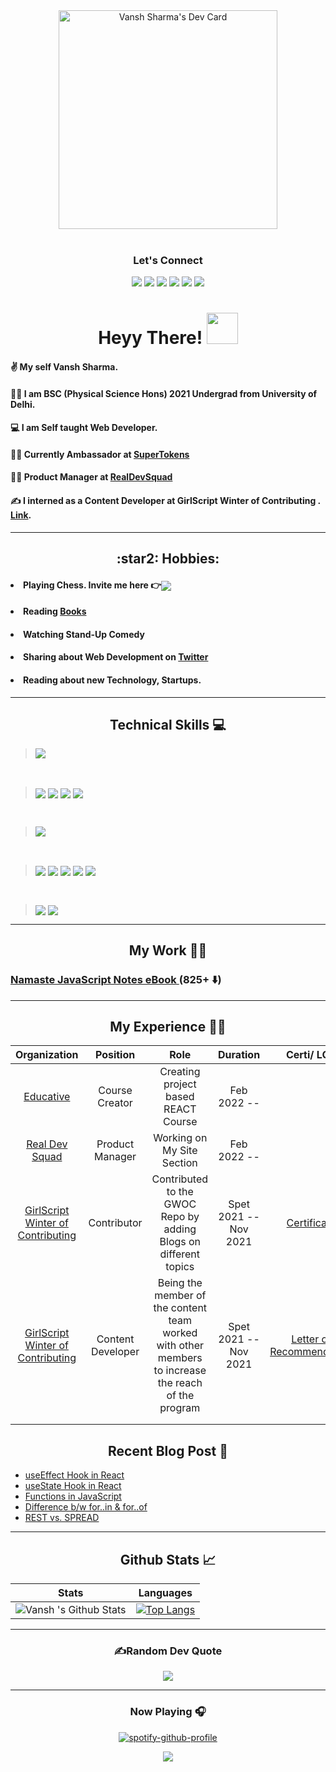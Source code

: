 <!--Gif-->

<div align="center">
<a href="https://app.daily.dev/Vansh_sharma"><img src="https://api.daily.dev/devcards/279d4ebc82c341388624e9a2aef4fbd1.png?r=kce"  width="350" alt="Vansh Sharma's Dev Card"/></a></div>

<!-- Contact -->
<br>
<div align="center">
<h3>Let's Connect</h3>

[![](https://img.shields.io/badge/Twitter-1DA1F2?style=for-the-badge&logo=twitter&logoColor=white)](https://twitter.com/Vanshsh2701) 
[![](https://img.shields.io/badge/LinkedIn-0077B5?style=for-the-badge&logo=linkedin&logoColor=white)](https://www.linkedin.com/in/vanshsharma27/) 
[![](https://img.shields.io/badge/Gmail-D14836?style=for-the-badge&logo=gmail&logoColor=white)](mailto:vanshsharma9354@gmail.com)
[![](https://img.shields.io/badge/Calendly-2e7eea?style=for-the-badge&logo=calendly&logoColor=white)](https://calendly.com/vanshsharma9354/)
[![](https://img.shields.io/badge/CodeSandbox-624763?style=for-the-badge&logo=codesandbox&logoColor=black)](https://codesandbox.io/dashboard/all/?workspace=d5d2cd62-59c4-4472-b528-c790da428f56)
[![](https://img.shields.io/badge/dev.to-23b065?style=for-the-badge&logo=dev.to&logoColor=black)](https://dev.to/vanshsh)

</div>


<!-- INTRO -->
<div align="center"><h1> Heyy There! <img src="https://media.tenor.com/images/f580b40a349dcb2d7cb93573e2329061/tenor.gif" width="50"/>
</h1></div>

#### ✌️ My self **Vansh Sharma**. 

#### 👨‍🎓 I am **BSC (Physical Science Hons)** 2021 Undergrad from University of Delhi.

#### 💻 I am Self taught **Web Developer**. 

#### :office_worker: Currently Ambassador at [**SuperTokens**](https://twitter.com/Vanshsh2701/status/1483798876293570561?s=20&t=IWc3VX4VfwZeyDcyG8W7bg)

#### :office_worker: Product Manager at [**RealDevSquad**](https://github.com/Real-Dev-Squad)

#### ✍️  I interned as a Content Developer at **GirlScript Winter of Contributing** . [Link](https://twitter.com/Vanshsh2701/status/1485265247371870215?s=20&t=TN4jg1Vh48anoQopECaVBg).


***

<!-- HOBBIES -->

<div align="center"><h2> :star2: Hobbies: </h2></div> 

#### <li> Playing Chess. Invite me here :point_right:<a href="https://www.chess.com/member/vanshsh2701" target="_blank" /><img align="center" src="https://img.icons8.com/clouds/50/000000/rook.png"/></a></li>

#### <li>Reading [Books](https://vanshsharma.notion.site/BOOKS-3cf56cc10db54509a197fc63cf4a3a5c) </li>

#### <li> Watching Stand-Up Comedy</li>

#### <li> Sharing about Web Development on [Twitter](https://twitter.com/Vanshsh2701)</li>

#### <li>Reading about new Technology, Startups.</li>

****

<!-- SKILLS -->
<div align="center"><h2> Technical Skills 💻 </h2> </div>



> <img align="center" src="https://img.shields.io/badge/javascript-ffff00.svg?style=for-the-badge&logo=javascript&logoColor=000000"/>


<br />

>   <img align="center" src="https://img.shields.io/badge/html5-%23E34F26.svg?style=for-the-badge&logo=html5&logoColor=white"/> <!-- CSS 3 --> <img align="center" src="https://img.shields.io/badge/css3-%231572B6.svg?style=for-the-badge&logo=css3&logoColor=white"/>  <!-- React --><img align="center" src="https://img.shields.io/badge/react-%2320232a.svg?style=for-the-badge&logo=react&logoColor=%2361DAFB"/> <!-- Sass --> <img align="center" src="https://img.shields.io/badge/SASS-hotpink.svg?style=for-the-badge&logo=SASS&logoColor=white"/>

<br />

> <img align="center" src="https://img.shields.io/badge/firebase-%23039BE5.svg?style=for-the-badge&logo=firebase"/>

<br />


> <img align="center" src="https://img.shields.io/badge/bootstrap-white.svg?style=for-the-badge&logo=bootstrap&logoColor=white)"/> <!-- Tailwind CSS -->  <img align="center" src="https://img.shields.io/badge/tailwindcss-%2338B2AC.svg?style=for-the-badge&logo=tailwind-css&logoColor=white"/> <!-- Redux --> <img align="center" src="https://img.shields.io/badge/redux-%23593d88.svg?style=for-the-badge&logo=redux&logoColor=white"/> <!--Router  --> <img align="center" src="https://img.shields.io/badge/React_Router-CA4245?style=for-the-badge&logo=react-router&logoColor=white"/> <img align="center" src="https://img.shields.io/badge/Material%20UI-007FFF?style=for-the-badge&logo=mui&logoColor=white"/>


<br />

>  <img align="center" src="https://img.shields.io/badge/git-%23F05033.svg?style=for-the-badge&logo=git&logoColor=white"/> <!-- VS Code --> <img align="center" src="https://img.shields.io/badge/Visual%20Studio%20Code-0078d7.svg?style=for-the-badge&logo=visual-studio-code&logoColor=white"/>

---

<!-- WORK -->
## <div align ="center"> My Work :man_teacher: </div>

###   [Namaste JavaScript Notes eBook ](https://vanshsh.gumroad.com/l/namastejavascriptnotes?_gl=1*n6e6fj*_ga*MjE0NDEwMTk3Ny4xNjQzMDM1NzI4*_ga_6LJN6D94N6*MTY0MzgxMDcyNy41LjEuMTY0MzgxMDg1MS4w) (825+ :arrow_down:)


---
## <div align ="center"> My Experience 	:office_worker: </div>
| **Organization** 	| **Position** 	| **Role** 	| **Duration** 	| **Certi/ LOR** 	|
|:---:	|:---:	|:---:	|:---:	|:---:	|
| [Educative](https://www.educative.io/learn) 	| Course Creator 	| Creating project based REACT Course 	| Feb 2022 -- 	|  	|
| [Real Dev Squad](https://www.realdevsquad.com/) 	| Product Manager 	| Working on My Site Section 	| Feb 2022 -- 	|  	|
| [GirlScript Winter of Contributing](https://gwoc.girlscript.tech/) 	| Contributor 	| Contributed to the GWOC Repo by adding Blogs on different topics 	| Spet 2021 -- Nov 2021 	| [Certificate](https://www.linkedin.com/posts/vanshsharma27_webdevelopment-girlscriptfoundation-activity-6887770265703485440-kdM8?utm_source=linkedin_share&utm_medium=member_desktop_web) 	|
| [GirlScript Winter of Contributing](https://gwoc.girlscript.tech/) 	| Content Developer 	| Being the member of the content team worked with other members to increase the reach of the program 	| Spet 2021 -- Nov 2021 	| [Letter of Recommendation](https://www.linkedin.com/posts/vanshsharma27_developer-content-internship-activity-6891318851968319489-Odd9?utm_source=linkedin_share&utm_medium=member_desktop_web) 	|
|  	|  	|  	|  	|  	|
|  	|  	|  	|  	|  	|
<!-- BLOGS  -->

## <div align ="center"> Recent Blog Post :pencil: </div>
<!-- HASHNODE:START -->
- [useEffect Hook in React](https://vanshsharma.hashnode.dev/useeffect-hook-in-react)
- [useState Hook in React](https://vanshsharma.hashnode.dev/usestate-hook-in-react)
- [Functions in JavaScript](https://vanshsharma.hashnode.dev/functions-in-javascript)
- [Difference b/w for..in &amp; for..of](https://vanshsharma.hashnode.dev/difference-bw-forin-and-forof)
- [REST vs. SPREAD](https://vanshsharma.hashnode.dev/rest-vs-spread)
<!-- HASHNODE:END -->

---

<!--Github Stats-->
 <div align="center"><h2>Github Stats 📈 </h2>

Stats | Languages
------| ----------
![Vansh 's Github Stats](https://github-readme-stats.vercel.app/api?username=VanshSh&show_icons=true&theme=midnight-purple&text_color=BD632F) |  [![Top Langs](https://github-readme-stats.vercel.app/api/top-langs/?username=VanshSh&theme=midnight-purple&langs_count=5&text_color=BD632F)](https://github.com/anuraghazra/github-readme-stats)

---

### ✍️Random Dev Quote
![](https://quotes-github-readme.vercel.app/api?type=horizontal&theme=light)

---

### Now Playing 🎧

[![spotify-github-profile](https://spotify-github-profile.vercel.app/api/view?uid=31mwijo66vdfifxyddp3zvwtyxki&cover_image=true&theme=novatorem&bar_color=ffffff&bar_color_cover=false)](https://www.spotify.com/in-en/account/overview/?utm_source=spotify&utm_medium=menu&utm_campaign=your_account)
<br/>


 
<p align='center'><img src='https://visitor-badge.laobi.icu/badge?page_id=VanshSh'></p>
